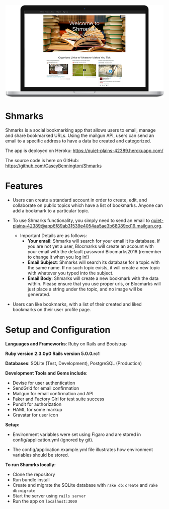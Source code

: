 [![See demo.](shmarks.png)](https://quiet-plains-42389.herokuapp.com/)

# Shmarks

Shmarks is a social bookmarking app that allows users to email, manage and share bookmarked URLs. Using the mailgun API, users can send an email to a specific address to have a data be created and categorized.

The app is deployed on Heroku: https://quiet-plains-42389.herokuapp.com/

The source code is here on GitHub: https://github.com/CaseyBennington/Shmarks

# Features

+ Users can create a standard account in order to create, edit, and collaborate on public topics which have a list of bookmarks. Anyone can add a bookmark to a particular topic.


+ To use Shmarks functionality, you simply need to send an email to quiet-plains-42389@app6f89ab31539e4054aa5ae3b68089cd19.mailgun.org.
  + Important Details are as follows:
    + **Your email**: Shmarks will search for your email it its database. If you are not yet a user, Blocmarks will create an account with your email with the default password Blocmarks2016 (remember to change it when you log in!)
    + **Email Subject**: Shmarks will search its database for a topic with the same name. If no such topic exists, it will create a new topic with whatever you typed into the subject.
    + **Email Body**: Shmarks will create a new bookmark with the data within. Please ensure that you use proper urls, or Blocmarks will just place a string under the topic, and no image will be generated.
+ Users can like bookmarks, with a list of their created and liked bookmarks on their user profile page.

# Setup and Configuration

**Languages and Frameworks**: Ruby on Rails and Bootstrap

**Ruby version 2.3.0p0**
**Rails version 5.0.0.rc1**

**Databases**: SQLite (Test, Development), PostgreSQL (Production)

**Development Tools and Gems include**:

+ Devise for user authentication
+ SendGrid for email confirmation
+ Mailgun for email confirmation and API
+ Faker and Factory Girl for test suite success
+ Pundit for authorization
+ HAML for some markup
+ Gravatar for user icon

**Setup:**

+ Environment variables were set using Figaro and are stored in config/application.yml (ignored by git).

+ The config/application.example.yml file illustrates how environment variables should be stored.

**To run Shamrks locally:**

+ Clone the repository
+ Run bundle install
+ Create and migrate the SQLite database with `rake db:create` and `rake db:migrate`
+ Start the server using `rails server`
+ Run the app on `localhost:3000`
